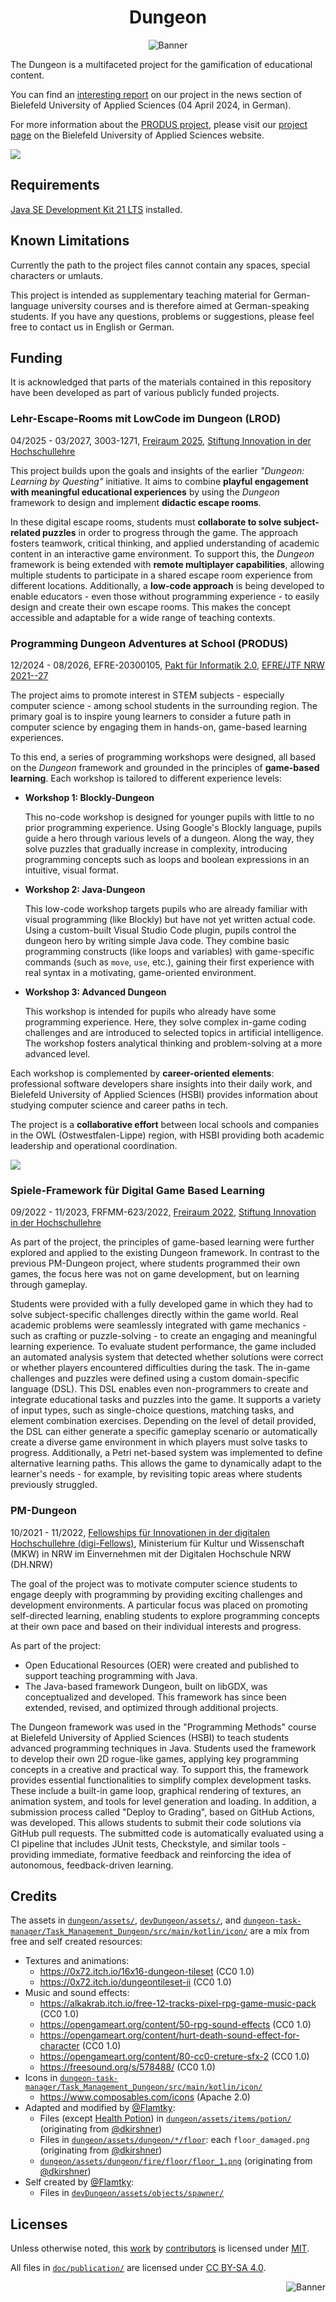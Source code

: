 
<!-- pandoc -s -f markdown -t markdown --columns=94 --reference-links=true README.md -->

<h1 align="center">Dungeon</h1>
<p align="center"><img src="https://github.com/Dungeon-CampusMinden/Dungeon/blob/master/doc/img/banner.png?raw=true" alt="Banner"></p>

The Dungeon is a multifaceted project for the gamification of educational content.

You can find an [interesting report] on our project in the news section of Bielefeld
University of Applied Sciences (04 April 2024, in German).

For more information about the [PRODUS project], please visit our [project page] on the
Bielefeld University of Applied Sciences website.

![][1]

## Requirements

[Java SE Development Kit 21 LTS] installed.

## Known Limitations

Currently the path to the project files cannot contain any spaces, special characters or
umlauts.

This project is intended as supplementary teaching material for German-language university
courses and is therefore aimed at German-speaking students. If you have any questions,
problems or suggestions, please feel free to contact us in English or German.

## Funding

It is acknowledged that parts of the materials contained in this repository have been
developed as part of various publicly funded projects.

### Lehr-Escape-Rooms mit LowCode im Dungeon (L<ESC>ROD)

04/2025 - 03/2027, 3003-1271, [Freiraum 2025], [Stiftung Innovation in der Hochschullehre]

This project builds upon the goals and insights of the earlier *"Dungeon: Learning by
Questing"* initiative. It aims to combine **playful engagement with meaningful educational
experiences** by using the *Dungeon* framework to design and implement **didactic escape
rooms**.

In these digital escape rooms, students must **collaborate to solve subject-related puzzles**
in order to progress through the game. The approach fosters teamwork, critical thinking, and
applied understanding of academic content in an interactive game environment. To support this,
the *Dungeon* framework is being extended with **remote multiplayer capabilities**, allowing
multiple students to participate in a shared escape room experience from different locations.
Additionally, a **low-code approach** is being developed to enable educators - even those
without programming experience - to easily design and create their own escape rooms. This
makes the concept accessible and adaptable for a wide range of teaching contexts.

### Programming Dungeon Adventures at School (PRODUS)

12/2024 - 08/2026, EFRE-20300105, [Pakt für Informatik 2.0], [EFRE/JTF NRW 2021--27]

The project aims to promote interest in STEM subjects - especially computer science - among
school students in the surrounding region. The primary goal is to inspire young learners to
consider a future path in computer science by engaging them in hands-on, game-based learning
experiences.

To this end, a series of programming workshops were designed, all based on the *Dungeon*
framework and grounded in the principles of **game-based learning**. Each workshop is tailored
to different experience levels:

-   **Workshop 1: Blockly-Dungeon**

    This no-code workshop is designed for younger pupils with little to no prior programming
    experience. Using Google's Blockly language, pupils guide a hero through various levels
    of a dungeon. Along the way, they solve puzzles that gradually increase in complexity,
    introducing programming concepts such as loops and boolean expressions in an intuitive,
    visual format.

-   **Workshop 2: Java-Dungeon**

    This low-code workshop targets pupils who are already familiar with visual programming
    (like Blockly) but have not yet written actual code. Using a custom-built Visual Studio
    Code plugin, pupils control the dungeon hero by writing simple Java code. They combine
    basic programming constructs (like loops and variables) with game-specific commands (such
    as `move`, `use`, etc.), gaining their first experience with real syntax in a motivating,
    game-oriented environment.

-   **Workshop 3: Advanced Dungeon**

    This workshop is intended for pupils who already have some programming experience. Here,
    they solve complex in-game coding challenges and are introduced to selected topics in
    artificial intelligence. The workshop fosters analytical thinking and problem-solving at a
    more advanced level.

Each workshop is complemented by **career-oriented elements**: professional software
developers share insights into their daily work, and Bielefeld University of Applied Sciences
(HSBI) provides information about studying computer science and career paths in tech.

The project is a **collaborative effort** between local schools and companies in the OWL
(Ostwestfalen-Lippe) region, with HSBI providing both academic leadership and operational
coordination.

 ![][2]

### Spiele-Framework für Digital Game Based Learning

09/2022 - 11/2023, FRFMM-623/2022, [Freiraum 2022], [Stiftung Innovation in der
Hochschullehre]

As part of the project, the principles of game-based learning were further explored and
applied to the existing Dungeon framework. In contrast to the previous PM-Dungeon project,
where students programmed their own games, the focus here was not on game development, but on
learning through gameplay.

Students were provided with a fully developed game in which they had to solve subject-specific
challenges directly within the game world. Real academic problems were seamlessly integrated
with game mechanics - such as crafting or puzzle-solving - to create an engaging and
meaningful learning experience. To evaluate student performance, the game included an
automated analysis system that detected whether solutions were correct or whether players
encountered difficulties during the task. The in-game challenges and puzzles were defined
using a custom domain-specific language (DSL). This DSL enables even non-programmers to create
and integrate educational tasks and puzzles into the game. It supports a variety of input
types, such as single-choice questions, matching tasks, and element combination exercises.
Depending on the level of detail provided, the DSL can either generate a specific gameplay
scenario or automatically create a diverse game environment in which players must solve tasks
to progress. Additionally, a Petri net-based system was implemented to define alternative
learning paths. This allows the game to dynamically adapt to the learner's needs - for
example, by revisiting topic areas where students previously struggled.

### PM-Dungeon

10/2021 - 11/2022, [Fellowships für Innovationen in der digitalen Hochschullehre
(digi-Fellows)], Ministerium für Kultur und Wissenschaft (MKW) in NRW im Einvernehmen mit der
Digitalen Hochschule NRW (DH.NRW)

The goal of the project was to motivate computer science students to engage deeply with
programming by providing exciting challenges and development environments. A particular focus
was placed on promoting self-directed learning, enabling students to explore programming
concepts at their own pace and based on their individual interests and progress.

As part of the project:

-   Open Educational Resources (OER) were created and published to support teaching
    programming with Java.
-   The Java-based framework Dungeon, built on libGDX, was conceptualized and developed. This
    framework has since been extended, revised, and optimized through additional projects.

The Dungeon framework was used in the "Programming Methods" course at Bielefeld University of
Applied Sciences (HSBI) to teach students advanced programming techniques in Java. Students
used the framework to develop their own 2D rogue-like games, applying key programming concepts
in a creative and practical way. To support this, the framework provides essential
functionalities to simplify complex development tasks. These include a built-in game loop,
graphical rendering of textures, an animation system, and tools for level generation and
loading. In addition, a submission process called "Deploy to Grading", based on GitHub
Actions, was developed. This allows students to submit their code solutions via GitHub pull
requests. The submitted code is automatically evaluated using a CI pipeline that includes
JUnit tests, Checkstyle, and similar tools - providing immediate, formative feedback and
reinforcing the idea of autonomous, feedback-driven learning.

## Credits

The assets in [`dungeon/assets/`], [`devDungeon/assets/`], and
[`dungeon-task-manager/Task_Management_Dungeon/src/main/kotlin/icon/`] are a mix from free and
self created resources:

-   Textures and animations:
    -   https://0x72.itch.io/16x16-dungeon-tileset (CC0 1.0)
    -   https://0x72.itch.io/dungeontileset-ii (CC0 1.0)
-   Music and sound effects:
    -   https://alkakrab.itch.io/free-12-tracks-pixel-rpg-game-music-pack (CC0 1.0)
    -   https://opengameart.org/content/50-rpg-sound-effects (CC0 1.0)
    -   https://opengameart.org/content/hurt-death-sound-effect-for-character (CC0 1.0)
    -   https://opengameart.org/content/80-cc0-creture-sfx-2 (CC0 1.0)
    -   https://freesound.org/s/578488/ (CC0 1.0)
-   Icons in [`dungeon-task-manager/Task_Management_Dungeon/src/main/kotlin/icon/`]
    -   https://www.composables.com/icons (Apache 2.0)
-   Adapted and modified by [\@Flamtky][]:
    -   Files (except [Health Potion]) in [`dungeon/assets/items/potion/`] (originating from
        [\@dkirshner])
    -   Files in [`dungeon/assets/dungeon/*/floor`][]: each `floor_damaged.png` (originating from
        [\@dkirshner])
    -   [`dungeon/assets/dungeon/fire/floor/floor_1.png`] (originating from [\@dkirshner])
-   Self created by [\@Flamtky][]:
    -   Files in [`devDungeon/assets/objects/spawner/`]

## Licenses

Unless otherwise noted, this [work] by [contributors] is licensed under [MIT].

All files in [`doc/publication/`] are licensed under [CC BY-SA 4.0].

<p align="right"><img src="https://github.com/Dungeon-CampusMinden/Dungeon/blob/master/doc/img/logo/cat_logo_64x64.png?raw=true" alt="Banner"></p>

  [interesting report]: https://www.hsbi.de/presse/pressemitteilungen/informatik-studierende-am-campus-minden-entwickeln-2d-rollenspiel-zum-lehren-und-lernen
  [PRODUS project]: #programming-dungeon-adventures-at-school-produs
  [project page]: https://www.hsbi.de/minden/produs/home
  [1]: dungeon/doc/img/monster.gif
  [2]: blockly/doc/img/examples/blockly_gif.gif
  [Java SE Development Kit 21 LTS]: https://jdk.java.net/21/
  [Freiraum 2022]: https://stiftung-hochschullehre.de/foerderung/freiraum/
  [Freiraum 2025]: https://stiftung-hochschullehre.de/foerderung/freiraum/
  [Stiftung Innovation in der Hochschullehre]: https://stiftung-hochschullehre.de/
  [Pakt für Informatik 2.0]: https://www.efre.nrw/einfach-machen/foerderung-finden/pakt-fuer-informatik-20
  [EFRE/JTF NRW 2021--27]: https://www.efre.nrw/
  [Fellowships für Innovationen in der digitalen Hochschullehre (digi-Fellows)]: https://www.dh.nrw/kooperationen/Digi-Fellows-2
  [`dungeon/assets/`]: dungeon/assets/
  [`dungeon/assets/`]: dungeon/assets/
  [`devDungeon/assets/`]: devDungeon/assets/
  [`dungeon-task-manager/Task_Management_Dungeon/src/main/kotlin/icon/`]: dungeon-task-manager/Task_Management_Dungeon/src/main/kotlin/icon/
  [\@Flamtky]: https://github.com/Flamtky
  [Health Potion]: dungeon/assets/items/potion/health_potion.png
  [`dungeon/assets/items/potion/`]: dungeon/assets/items/potion/
  [\@dkirshner]: https://github.com/dkirshner
  [`dungeon/assets/dungeon/*/floor`]: dungeon/assets/dungeon/
  [`dungeon/assets/dungeon/fire/floor/floor_1.png`]: dungeon/assets/dungeon/fire/floor/floor_1.png
  [`devDungeon/assets/objects/spawner/`]: devDungeon/assets/objects/spawner/
  [work]: https://github.com/Dungeon-CampusMinden/Dungeon
  [contributors]: https://github.com/Dungeon-CampusMinden/Dungeon/graphs/contributors
  [MIT]: LICENSE.md
  [`doc/publication/`]: doc/publication/
  [CC BY-SA 4.0]: LICENSE-PAPER.md
